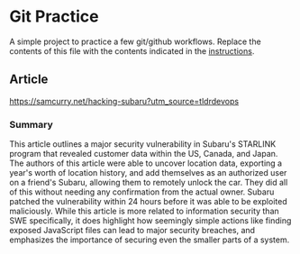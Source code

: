 # Git Practice
A simple project to practice a few git/github workflows.  Replace the contents of this file with the contents indicated in the [instructions](./instructions.md). 
## Article
https://samcurry.net/hacking-subaru?utm_source=tldrdevops
### Summary
This article outlines a major security vulnerability in Subaru's STARLINK program that revealed customer data within the US, Canada, and Japan. The authors of this article were able to uncover location data, exporting a year's worth of location history, and add themselves as an authorized user on a friend's Subaru, allowing them to remotely unlock the car. They did all of this without needing any confirmation from the actual owner. Subaru patched the vulnerability within 24 hours before it was able to be exploited maliciously. 
While this article is more related to information security than SWE specifically, it does highlight how seemingly simple actions like finding exposed JavaScript files can lead to major security breaches, and emphasizes the importance of securing even the smaller parts of a system.   
